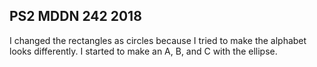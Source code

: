## PS2 MDDN 242 2018

I changed the rectangles as circles because I tried to make the alphabet looks differently. I started to make an A, B, and C with the ellipse.